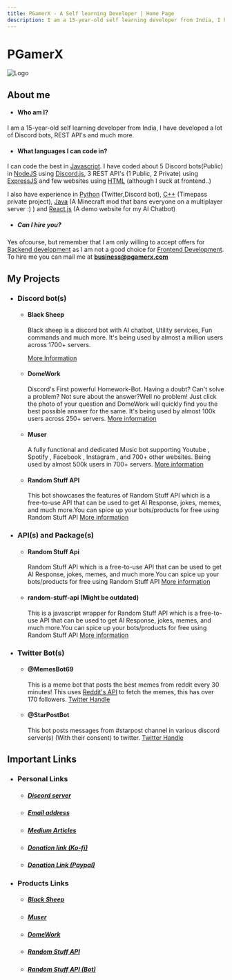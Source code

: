 ```yaml
---
title: PGamerX - A Self learning Developer | Home Page
description: I am a 15-year-old self learning developer from India, I have developed a lot of Discord bots, REST API's and much more. 
---
```


# PGamerX 
![Logo](https://pbs.twimg.com/profile_images/1429768657228365827/IBC2fwhQ.jpg)

## About me

- #### Who am I?

I am a 15-year-old self learning developer from India, I have developed a lot of Discord bots, REST API's and much more.

- #### What languages I can code in?

I can code the best in [Javascript](https://www.javascript.com/). I have coded about 5 Discord bots(Public) in [NodeJS](https://nodejs.org/en/) using [Discord.js](https://discord.js.org), 3 REST API's (1 Public, 2 Private) using [ExpressJS](https://expressjs.com) and few websites using [HTML](https://html.com/) (although I suck at frontend..)

I also have experience in [Python](https://python.org) (Twitter,Discord bot), [C++](https://en.wikipedia.org/wiki/C%2B%2B) (Timepass private project), [Java](https://www.java.com/en/) (A Minecraft mod that bans everyone on a multiplayer server :) ) and [React.js](https://reactjs.org/) (A demo website for my AI Chatbot)

- ##### Can I hire you?
Yes ofcourse, but remember that I am only willing to accept offers for [Backend development](https://www.geeksforgeeks.org/frontend-vs-backend/) as I am not a good choice for [Frontend Development](https://www.geeksforgeeks.org/frontend-vs-backend/). To hire me you can mail me at **[business@pgamerx.com](mailto:business@pgamerx.com)**

## My Projects

- ### Discord bot(s)

  - #### Black Sheep

    Black sheep is a discord bot with AI chatbot, Utility services, Fun commands and much more. It's being used by almost a million users across 1700+ servers.

    [More Information](https://bit.ly/sheepdbl)

  - #### DomeWork

    Discord's First powerful Homework-Bot.
    Having a doubt? Can't solve a problem? Not sure about the answer?Well no problem! Just click the photo of your question and DomeWork will quickly find you the best possible answer for the same. It's being used by almost 100k users across 250+ servers.
    [More information](https://dw.pgamerx.com)

  - #### Muser
    A fully functional and dedicated Music bot supporting Youtube , Spotify , Facebook , Instagram , and 700+ other websites. Being used by almost 500k users in 700+ servers.
    [More information](https://top.gg/bot/763418289689985035)

  - #### Random Stuff API
    This bot showcases the features of Random Stuff API which is a free-to-use API that can be used to get AI Response, jokes, memes, and much more.You can spice up your bots/products for free using Random Stuff API
    [More information](https://top.gg/bot/886928375833313290)

- ### API(s) and Package(s)
    - #### Random Stuff Api 
      Random Stuff API which is a free-to-use API that can be used to get AI Response, jokes, memes, and much more.You can spice up your bots/products for free using Random Stuff API
      [More information](https://api.pgamerx.com)
    - #### random-stuff-api (Might be outdated)
       This is a javascript wrapper for Random Stuff API which is a free-to-use API that can be used to get AI Response, jokes, memes, and much more.You can spice up your bots/products for free using Random Stuff API
       [More information](https://www.npmjs.com/package/random-stuff-api)
- ### Twitter Bot(s)
    - #### @MemesBot69
       This is a meme bot that posts the best memes from reddit every 30 minutes! This uses [Reddit's API](https://reddit.com) to fetch the memes, this has over 170 followers.
       [Twitter Handle](https://twitter.com/memesbot69)
    - #### @StarPostBot
        This bot posts messages from #starpost channel in various discord server(s) (With their consent) to twitter. 
        [Twitter Handle](https://twitter.com/StarPostBot)

## Important Links
- ### Personal Links
  - ##### [Discord server](https://u.pgamerx.com/discord)
  - ##### [Email address](mailto:admin@pgamerx.com)
  - ##### [Medium Articles](https://u.pgamerx.com/medium)
  - ##### [Donation link (Ko-fi)](https://ko-fi.com/pgamerx)
  - ##### [Donation Link (Paypal)](https://paypal.me/discordsheep)
- ### Products Links
  - ##### [Black Sheep](https://bit.ly/sheepdbl)
  - ##### [Muser]([https://b](https://top.gg/bot/763418289689985035))
  - ##### [DomeWork](https://dw.pgamerx.com)
  - ##### [Random Stuff API](https://api.pgamerx.com)
  - ##### [Random Stuff API (Bot)](https://top.gg/bot/886928375833313290)

